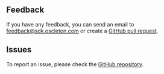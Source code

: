 ## Feedback

If you have any feedback, you can send an email to [feedback@sdk.oscleton.com](mailto:feedback@sdk.oscleton.com)
or create a [GitHub pull request].

## Issues

To report an issue, please check the [GitHub repository].


[GitHub repository]: https://github.com/ArthurVimond/oscleton-android-sdk/issues
[GitHub pull request]: https://github.com/ArthurVimond/oscleton-android-sdk/pulls